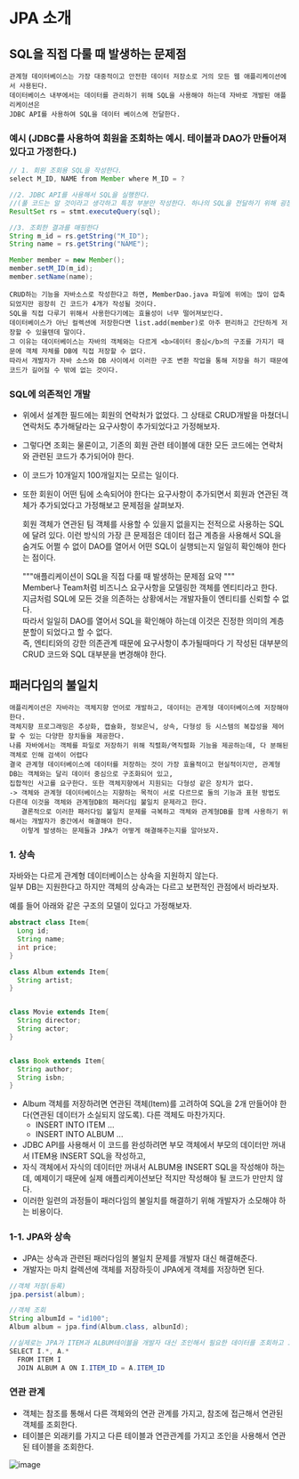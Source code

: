 # JPA 소개
## SQL을 직접 다룰 때 발생하는 문제점
    관계형 데이터베이스는 가장 대중적이고 안전한 데이터 저장소로 거의 모든 웹 애플리케이션에서 사용된다. 
    데이터베이스 내부에서는 데이터를 관리하기 위해 SQL을 사용해야 하는데 자바로 개발된 애플리케이션은
    JDBC API를 사용하여 SQL을 데이터 베이스에 전달한다. 

### 예시 (JDBC를 사용하여 회원을 조회하는 예시. 테이블과 DAO가 만들어져 있다고 가정한다.)
```java
// 1. 회원 조회용 SQL을 작성한다. 
select M_ID, NAME from Member where M_ID = ? 

//2. JDBC API를 사용해서 SQL을 실행한다. 
//(풀 코드는 알 것이라고 생각하고 특정 부분만 작성한다. 하나의 SQL을 전달하기 위해 굉장히 긴 코드가 작성된다.)
ResultSet rs = stmt.executeQuery(sql);

//3. 조회한 결과를 매핑한다
String m_id = rs.getString("M_ID");
String name = rs.getString("NAME");

Member member = new Member();
member.setM_ID(m_id);
member.setName(name);
```

    CRUD하는 기능을 자바소스로 작성한다고 하면, MemberDao.java 파일에 위에는 많이 압축되었지만 굉장히 긴 코드가 4개가 작성될 것이다. 
    SQL을 직접 다루기 위해서 사용한다기에는 효율성이 너무 떨어져보인다. 
    데이터베이스가 아닌 컬렉션에 저장한다면 list.add(member)로 아주 편리하고 간단하게 저장할 수 있을텐데 말이다. 
    그 이유는 데이터베이스는 자바의 객체와는 다르게 <b>데이터 중심</b>의 구조를 가지기 때문에 객체 자체를 DB에 직접 저장할 수 없다. 
    따라서 개발자가 자바 소스와 DB 사이에서 이러한 구조 변환 작업을 통해 저장을 하기 때문에 코드가 길어질 수 밖에 없는 것이다.
    
### SQL에 의존적인 개발 
- 위에서 설계한 필드에는 회원의 연락처가 없었다. 그 상태로 CRUD개발을 마쳤더니 연락처도 추가해달라는 요구사항이 추가되었다고 가정해보자.
- 그렇다면 조회는 물론이고, 기존의 회원 관련 테이블에 대한 모든 코드에는 연락처와 관련된 코드가 추가되어야 한다.
- 이 코드가 10개일지 100개일지는 모르는 일이다.
- 또한 회원이 어떤 팀에 소속되어야 한다는 요구사항이 추가되면서 회원과 연관된 객체가 추가되었다고 가정해보고 문제점을 살펴보자. 
    
    회원 객체가 연관된 팀 객체를 사용할 수 있을지 없을지는 전적으로 사용하는 SQL에 달려 있다. 
    이런 방식의 가장 큰 문제점은 데이터 접근 계층을 사용해서 SQL을 숨겨도 어쩔 수 없이 DAO를 열어서 
    어떤 SQL이 실행되는지 일일히 확인해야 한다는 점이다.
    
    """애플리케이션이 SQL을 직접 다룰 때 발생하는 문제점 요약 """<br>
    Member나 Team처럼 비즈니스 요구사항을 모델링한 객체를 엔티티라고 한다.<br>
    지금처럼 SQL에 모든 것을 의존하는 상황에서는 개발자들이 엔티티를 신뢰할 수 없다.<br> 
    따라서 일일히 DAO를 열어서 SQL을 확인해야 하는데 이것은 진정한 의미의 계층 분할이 되었다고 할 수 없다.<br>
    즉, 엔티티와의 강한 의존관계 때문에 요구사항이 추가될때마다 기 작성된 대부분의 CRUD 코드와 SQL 대부분을 변경해야 한다. 
    
## 패러다임의 불일치
    애플리케이션은 자바라는 객체지향 언어로 개발하고, 데이터는 관계형 데이터베이스에 저장해야 한다. 
    객체지향 프로그래밍은 추상화, 캡슐화, 정보은닉, 상속, 다형성 등 시스템의 복잡성을 제어할 수 있는 다양한 장치들을 제공한다.
    나름 자바에서는 객체를 파일로 저장하기 위해 직렬화/역직렬화 기능을 제공하는데, 다 분해된 객체로 인해 검색이 어렵다 
    결국 관계형 데이터베이스에 데이터를 저장하는 것이 가장 효율적이고 현실적이지만, 관계형 DB는 객체와는 달리 데이터 중심으로 구조화되어 있고,
    집합적인 사고를 요구한다. 또한 객체지향에서 지원되는 다형성 같은 장치가 없다. 
    -> 객체와 관계형 데이터베이스는 지향하는 목적이 서로 다르므로 둘의 기능과 표현 방법도 다른데 이것을 객체와 관계형DB의 패러다임 불일치 문제라고 한다.
       결론적으로 이러한 패러다임 불일치 문제를 극복하고 객체와 관계형DB를 함께 사용하기 위해서는 개발자가 중간에서 해결해야 한다. 
       이렇게 발생하는 문제들과 JPA가 어떻게 해결해주는지를 알아보자.

### 1. 상속
자바와는 다르게 관계형 데이터베이스는 상속을 지원하지 않는다. <br>
일부 DB는 지원한다고 하지만 객체의 상속과는 다르고 보편적인 관점에서 바라보자. <br>

예를 들어 아래와 같은 구조의 모델이 있다고 가정해보자.
```java
abstract class Item{
  Long id; 
  String name; 
  int price;
}

class Album extends Item{
  String artist;
}


class Movie extends Item{
  String director;
  String actor;
}


class Book extends Item{
  String author;
  String isbn;
}
```
- Album 객체를 저장하려면 연관된 객체(Item)를 고려하여 SQL을 2개 만들어야 한다(연관된 데이터가 소실되지 않도록). 다른 객체도 마찬가지다.
  - INSERT INTO ITEM ...
  - INSERT INTO ALBUM ...
- JDBC API를 사용해서 이 코드를 완성하려면 부모 객체에서 부모의 데이터만 꺼내서 ITEM용 INSERT SQL을 작성하고,
- 자식 객체에서 자식의 데이터만 꺼내서 ALBUM용 INSERT SQL을 작성해야 하는데, 예제이기 때문에 실제 애플리케이션보단 적지만 작성해야 될 코드가 만만치 않다.
- 이러한 일련의 과정들이 패러다임의 불일치를 해결하기 위해 개발자가 소모해야 하는 비용이다. 


### 1-1. JPA와 상속
* JPA는 상속과 관련된 패러다임의 불일치 문제를 개발자 대신 해결해준다.
* 개발자는 마치 컬렉션에 객체를 저장하듯이 JPA에게 객체를 저장하면 된다. 
```java
//객체 저장(등록)
jpa.persist(album);

//객체 조회
String albumId = "id100";
Album album = jpa.find(Album.class, albunId);

//실제로는 JPA가 ITEM과 ALBUM테이블을 개발자 대신 조인해서 필요한 데이터를 조회하고 그 결과를 반환하는 것이다. 
SELECT I.*, A.*
  FROM ITEM I 
  JOIN ALBUM A ON I.ITEM_ID = A.ITEM_ID
```

### 연관 관계
* 객체는 참조를 통해서 다른 객체와의 연관 관계를 가지고, 참조에 접근해서 연관된 객체를 조회한다. 
* 테이블은 외래키를 가지고 다른 테이블과 연관관계를 가지고 조인을 사용해서 연관된 테이블을 조회한다.

![image](https://user-images.githubusercontent.com/87313203/231955456-d8503a13-40d2-4fee-af90-d617f2dabc5c.png)

